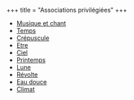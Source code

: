 +++
title = "Associations privilégiées"
+++
- [Musique et chant](/categories/musique-et-chant)
- [Temps](/categories/temps)
- [Crépuscule](/categories/crépuscule)
- [Etre](/categories/etre)
- [Ciel](/categories/ciel)
- [Printemps](/categories/printemps)
- [Lune](/categories/lune)
- [Révolte](/categories/révolte)
- [Eau douce](/categories/eau-douce)
- [Climat](/categories/climat)
